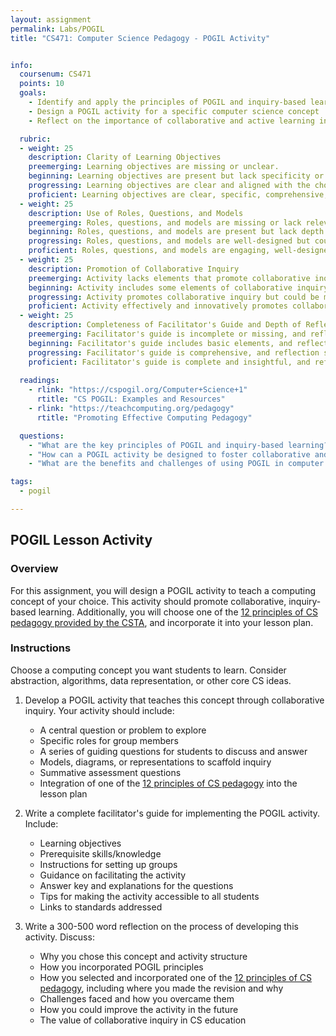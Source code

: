 ```yaml
---
layout: assignment
permalink: Labs/POGIL
title: "CS471: Computer Science Pedagogy - POGIL Activity"


info:
  coursenum: CS471
  points: 10
  goals:
    - Identify and apply the principles of POGIL and inquiry-based learning
    - Design a POGIL activity for a specific computer science concept
    - Reflect on the importance of collaborative and active learning in computer science education

  rubric:
  - weight: 25
    description: Clarity of Learning Objectives
    preemerging: Learning objectives are missing or unclear.
    beginning: Learning objectives are present but lack specificity or alignment with the chosen computing concept.
    progressing: Learning objectives are clear and aligned with the chosen computing concept but could be more comprehensive.
    proficient: Learning objectives are clear, specific, comprehensive, and well-aligned with the chosen computing concept.
  - weight: 25
    description: Use of Roles, Questions, and Models
    preemerging: Roles, questions, and models are missing or lack relevance to the POGIL activity.
    beginning: Roles, questions, and models are present but lack depth or clear connection to the computing concept.
    progressing: Roles, questions, and models are well-designed but could be more engaging or closely aligned with the computing concept.
    proficient: Roles, questions, and models are engaging, well-designed, and closely aligned with the computing concept.
  - weight: 25
    description: Promotion of Collaborative Inquiry
    preemerging: Activity lacks elements that promote collaborative inquiry.
    beginning: Activity includes some elements of collaborative inquiry but lacks cohesion or effectiveness.
    progressing: Activity promotes collaborative inquiry but could be more innovative or engaging.
    proficient: Activity effectively and innovatively promotes collaborative inquiry, fostering deep understanding of the computing concept.
  - weight: 25
    description: Completeness of Facilitator's Guide and Depth of Reflection
    preemerging: Facilitator's guide is incomplete or missing, and reflection lacks depth.
    beginning: Facilitator's guide includes basic elements, and reflection shows some insight but lacks connections to POGIL.
    progressing: Facilitator's guide is comprehensive, and reflection shows good insight and connections to POGIL but could be more reflective.  One of the 12 principles of computing pedagogy is incorporated and discussed in the lesson.
    proficient: Facilitator's guide is complete and insightful, and reflection is deep, thoughtful, and well-connected to POGIL principles.  One of the 12 principles of computing pedagogy is incorporated and discussed in the lesson.
    
  readings:
    - rlink: "https://cspogil.org/Computer+Science+1"
      rtitle: "CS POGIL: Examples and Resources"
    - rlink: "https://teachcomputing.org/pedagogy"
      rtitle: "Promoting Effective Computing Pedagogy"

  questions:
    - "What are the key principles of POGIL and inquiry-based learning?"
    - "How can a POGIL activity be designed to foster collaborative and active learning?"
    - "What are the benefits and challenges of using POGIL in computer science education?"

tags:
  - pogil

---
```


## POGIL Lesson Activity

### Overview
For this assignment, you will design a POGIL activity to teach a computing concept of your choice. This activity should promote collaborative, inquiry-based learning. Additionally, you will choose one of the [12 principles of CS pedagogy provided by the CSTA](https://teachcomputing.org/pedagogy), and incorporate it into your lesson plan.

### Instructions
Choose a computing concept you want students to learn. Consider abstraction, algorithms, data representation, or other core CS ideas.

1. Develop a POGIL activity that teaches this concept through collaborative inquiry. Your activity should include:
   - A central question or problem to explore
   - Specific roles for group members
   - A series of guiding questions for students to discuss and answer
   - Models, diagrams, or representations to scaffold inquiry
   - Summative assessment questions
   - Integration of one of the [12 principles of CS pedagogy](https://teachcomputing.org/pedagogy) into the lesson plan

2. Write a complete facilitator's guide for implementing the POGIL activity. Include:
   - Learning objectives
   - Prerequisite skills/knowledge
   - Instructions for setting up groups
   - Guidance on facilitating the activity
   - Answer key and explanations for the questions
   - Tips for making the activity accessible to all students
   - Links to standards addressed

3. Write a 300-500 word reflection on the process of developing this activity. Discuss:
   - Why you chose this concept and activity structure
   - How you incorporated POGIL principles
   - How you selected and incorporated one of the [12 principles of CS pedagogy](https://teachcomputing.org/pedagogy), including where you made the revision and why
   - Challenges faced and how you overcame them
   - How you could improve the activity in the future
   - The value of collaborative inquiry in CS education
